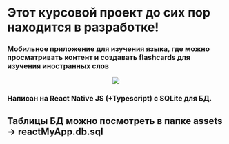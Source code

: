 <h1><b>Этот курсовой проект до сих пор находится в разработке! </b></h1> 
<h3>Мобильное приложение для изучения языка, где можно просматривать контент и создавать flashcards для изучения иностранных слов</h3>

<div align="center">
<img src="https://github.com/RdotF/test-android/assets/129058557/640b8723-2875-45f7-ba0b-449ca0c3ae58"/>
</div>

  <p>
  <h3>Написан на React Native JS (+Typescript) с SQLite для БД.</h3>
</p>
<p><h2>Таблицы БД можно посмотреть в папке assets -> reactMyApp.db.sql</h2></p>

